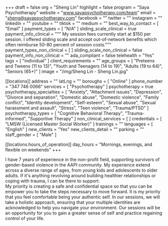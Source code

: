 +++
draft = false
org = "Sheng Lin"
highlight = false
program = "Saya Psychotherapy"
website = "www.sayapsychotherapy.com/team"
email = "sheng@sayapsychotherapy.com"
facebook = ""
twitter = ""
instagram = ""
linkedin = ""
youtube = ""
tiktok = ""
medium = ""
best_way_to_contact = [ "Email" ]
payment_types = [ "N/A" ]
sliding_scale_clinical = true
payment_info_clinical = """
My session fees currently start at $150 per session. 
I offered sliding scale and accept out-of-network benefits which often reimburse 50-80 percent of session costs."""
payment_types_non_clinical = [ ]
sliding_scale_non_clinical = false
payment_info_non_clinical = ""
ada_compliant = false
telehealth = "Yes"
tags = [ "individual" ]
client_requirements = ""
age_groups = [
  "Preteens and Tweens (11 to 13)",
  "Youth and Teenagers (14 to 19)",
  "Adults (19 to 64)",
  "Seniors (65+)"
]
image = "/img/Sheng Lin - Sheng Lin.jpg"

[[locations]]
address = ""
latLng = ""
boroughs = [ "Online" ]
phone_number = "347 746 0066"
services = [ "Psychotherapy" ]
psychotherapy = true
psychotherapy_specialties = [
  "Anxiety",
  "Attachment issues",
  "Depression",
  "Divorce and separation",
  "Domestic abuse",
  "Domestic violence",
  "Family conflict",
  "Identity development",
  "Self-esteem",
  "Sexual abuse",
  "Sexual harassment and assault",
  "Stress",
  "Teen violence",
  "Trauma/PTSD"
]
psychotherapy_types = [
  "Cognitive Behavioral Therapy",
  "Trauma-informed",
  "Supportive Therapy"
]
non_clinical_services = [ ]
credentials = [ "LMSW (Licensed Master Social Worker)" ]
trainings = ""
languages = [ "English" ]
new_clients = "Yes"
new_clients_detail = ""
parking = ""
staff_gender = [ "Male" ]

  [[locations.hours_of_operation]]
  day_hours = "Mornings, evenings, and flexible on weekends"
+++

I have 7 years of experience in the non-profit field, supporting survivors of gender-based violence in the AAPI community. My experience extend across a diverse range of ages, from young kids and adolescents to older adults. If it's anything revolving around building healthier relationships or coping with trauma, I can be there to support. <br>
My priority is creating a safe and confidential space so that you can be empower you to take the steps necessary to move forward. It is my priority that you feel comfortable being your authentic self. In our sessions, we will take a holistic approach, ensuring that your multiple identities are acknowledged to help you navigate your environment. Our sessions will be an opportunity for you to gain a greater sense of self and practice regaining control of your life. <br>
